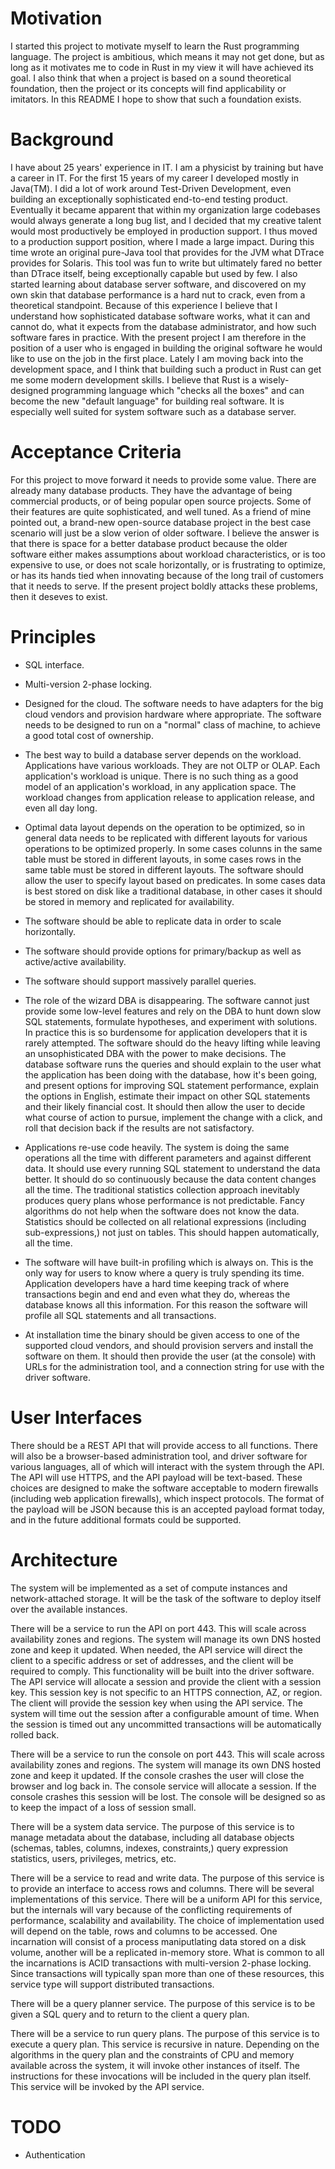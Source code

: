 # Motivation

I started this project to motivate myself to learn the Rust programming language. The project is ambitious, which means it may not get done, but as long as it motivates me to code in Rust in my view it will have achieved its goal. I also think that when a project is based on a sound theoretical foundation, then the project or its concepts will find applicability or imitators. In this README I hope to show that such a foundation exists.

# Background

I have about 25 years' experience in IT. I am a physicist by training but have a career in IT. For the first 15 years of my career I developed mostly in Java(TM). I did a lot of work around Test-Driven Development, even building an exceptionally sophisticated end-to-end testing product. Eventually it became apparent that within my organization large codebases would always generate a long bug list, and I decided that my creative talent would most productively be employed in production support. I thus moved to a production support position, where I made a large impact. During this time wrote an original pure-Java tool that provides for the JVM what DTrace provides for Solaris. This tool was fun to write but ultimately fared no better than DTrace itself, being exceptionally capable but used by few. I also started learning about database server software, and discovered on my own skin that database performance is a hard nut to crack, even from a theoretical standpoint. Because of this experience I believe that I understand how sophisticated database software works, what it can and cannot do, what it expects from the database administrator, and how such software fares in practice. With the present project I am therefore in the position of a user who is engaged in building the original software he would like to use on the job in the first place. Lately I am moving back into the development space, and I think that building such a product in Rust can get me some modern development skills. I believe that Rust is a wisely-designed programming language which "checks all the boxes" and can become the new "default language" for building real software. It is especially well suited for system software such as a database server.

# Acceptance Criteria

For this project to move forward it needs to provide some value. There are already many database products. They have the advantage of being commercial products, or of being popular open source projects. Some of their features are quite sophisticated, and well tuned. As a friend of mine pointed out, a brand-new open-source database project in the best case scenario will just be a slow verion of older software. I believe the answer is that there is space for a better database product because the older software either makes assumptions about workload characteristics, or is too expensive to use, or does not scale horizontally, or is frustrating to optimize, or has its hands tied when innovating because of the long trail of customers that it needs to serve. If the present project boldly attacks these problems, then it deseves to exist.

# Principles

- SQL interface.

- Multi-version 2-phase locking.

- Designed for the cloud. The software needs to have adapters for the big cloud vendors and provision hardware where appropriate. The software needs to be designed to run on a "normal" class of machine, to achieve a good total cost of ownership.

- The best way to build a database server depends on the workload. Applications have various workloads. They are not OLTP or OLAP. Each application's workload is unique. There is no such thing as a good model of an application's workload, in any application space. The workload changes from application release to application release, and even all day long.

- Optimal data layout depends on the operation to be optimized, so in general data needs to be replicated with different layouts for various operations to be optimized properly. In some cases colunns in the same table must be stored in different layouts, in some cases rows in the same table must be stored in different layouts. The software should allow the user to specify layout based on predicates. In some cases data is best stored on disk like a traditional database, in other cases it should be stored in memory and replicated for availability.

- The software should be able to replicate data in order to scale horizontally.

- The software should provide options for primary/backup as well as active/active availability.

- The software should support massively parallel queries.

- The role of the wizard DBA is disappearing. The software cannot just provide some low-level features and rely on the DBA to hunt down slow SQL statements, formulate hypotheses, and experiment with solutions. In practice this is so burdensome for application developers that it is rarely attempted. The software should do the heavy lifting while leaving an unsophisticated DBA with the power to make decisions. The database software runs the queries and should explain to the user what the application has been doing with the database, how it's been going, and present options for improving SQL statement performance, explain the options in English, estimate their impact on other SQL statements and their likely financial cost. It should then allow the user to decide what course of action to pursue, implement the change with a click, and roll that decision back if the results are not satisfactory.

- Applications re-use code heavily. The system is doing the same operations all the time with different parameters and against different data. It should use every running SQL statement to understand the data better. It should do so continuously because the data content changes all the time. The traditional statistics collection approach inevitably produces query plans whose performance is not predictable. Fancy algorithms do not help when the software does not know the data. Statistics should be collected on all relational expressions (including sub-expressions,) not just on tables. This should happen automatically, all the time.

- The software will have built-in profiling which is always on. This is the only way for users to know where a query is truly spending its time. Application developers have a hard time keeping track of where transactions begin and end and even what they do, whereas the database knows all this information. For this reason the software will profile all SQL statements and all transactions.

- At installation time the binary should be given access to one of the supported cloud vendors, and should provision servers and install the software on them. It should then provide the user (at the console) with URLs for the administration tool, and a connection string for use with the driver software.

# User Interfaces

There should be a REST API that will provide access to all functions. There will also be a browser-based administration tool, and driver software for various languages, all of which will interact with the system through the API. The API will use HTTPS, and the API payload will be text-based. These choices are designed to make the software acceptable to modern firewalls (including web application firewalls), which inspect protocols. The format of the payload will be JSON because this is an accepted payload format today, and in the future additional formats could be supported.

# Architecture

The system will be implemented as a set of compute instances and network-attached storage. It will be the task of the software to deploy itself over the available instances.

There will be a service to run the API on port 443. This will scale across availability zones and regions. The system will manage its own DNS hosted zone and keep it updated. When needed, the API service will direct the client to a specific address or set of addresses, and the client will be required to comply. This functionality will be built into the driver software. The API service will allocate a session and provide the client with a session key. This session key is not specific to an HTTPS connection, AZ, or region. The client will provide the session key when using the API service. The system will time out the session after a configurable amount of time. When the session is timed out any uncommitted transactions will be automatically rolled back.

There will be a service to run the console on port 443. This will scale across availability zones and regions. The system will manage its own DNS hosted zone and keep it updated. If the console crashes the user will close the browser and log back in. The console service will allocate a session. If the console crashes this session will be lost. The console will be designed so as to keep the impact of a loss of session small.

There will be a system data service. The purpose of this service is to manage metadata about the database, including all database objects (schemas, tables, columns, indexes, constraints,) query expression statistics, users, privileges, metrics, etc.

There will be a service to read and write data. The purpose of this service is to provide an interface to access rows and columns. There will be several implementations of this service. There will be a uniform API for this service, but the internals will vary because of the conflicting requirements of performance, scalability and availability. The choice of implementation used will depend on the table, rows and columns to be accessed. One incarnation will consist of a process maniputlating data stored on a disk volume, another will be a replicated in-memory store. What is common to all the incarnations is ACID transactions with multi-version 2-phase locking. Since transactions will typically span more than one of these resources, this service type will support distributed transactions.

There will be a query planner service. The purpose of this service is to be given a SQL query and to return to the client a query plan.

There will be a service to run query plans. The purpose of this service is to execute a query plan. This service is recursive in nature. Depending on the algorithms in the query plan and the constraints of CPU and memory available across the system, it will invoke other instances of itself. The instructions for these invocations will be included in the query plan itself. This service will be invoked by the API service.

# TODO

- Authentication